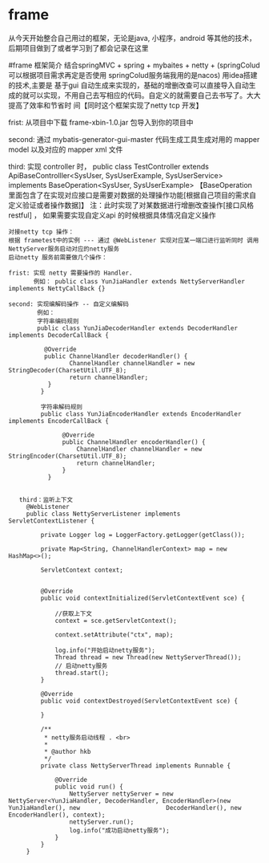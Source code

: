# frame
从今天开始整合自己用过的框架，无论是java, 小程序，android 等其他的技术，后期项目做到了或者学习到了都会记录在这里

#frame 框架简介
   结合springMVC + spring + mybaites + netty + (springColud可以根据项目需求再定是否使用 springColud服务端我用的是nacos) 用idea搭建的技术,主要是    基于gui 自动生成来实现的，基础的增删改查可以直接导入自动生成的就可以实现，不用自己去写相应的代码。自定义的就需要自己去书写了。大大提高了效率和节省时    间【同时这个框架实现了netty tcp 开发】

   frist: 从项目中下载 frame-xbin-1.0.jar 包导入到你的项目中
   
   second: 通过 mybatis-generator-gui-master 代码生成工具生成对用的 mapper model 以及对应的  mapper xml 文件
   
   third: 实现 controller 时，
          public class TestController extends ApiBaseControlller<SysUser, SysUserExample, SysUserService>  implements                               BaseOperation<SysUser, SysUserExample>
          【BaseOperation 里面包含了在实现对应接口是需要对数据的处理操作功能[根据自己项目的需求自定义验证或者操作数据]】
          注：此时实现了对某数据进行增删改查操作[接口风格 restful] ， 如果需要实现自定义api 的时候根据具体情况自定义操作
          
    对接netty tcp 操作：
    根据 frametest中的实例 --- 通过 @WebListener 实现对应某一端口进行监听同时 调用 NettyServer服务启动对应的netty服务
    启动netty 服务前需要做几个操作：
    
    frist: 实现 netty 需要操作的 Handler.
           例如： public class YunJiaHandler extends NettyServerHandler  implements NettyCallBack {}
           
    second: 实现编解码操作 -- 自定义编解码
            例如： 
            字符串编码规则
            public class YunJiaDecoderHandler extends DecoderHandler implements DecoderCallBack {

              @Override
              public ChannelHandler decoderHandler() {
                     ChannelHandler channelHandler = new StringDecoder(CharsetUtil.UTF_8);
                     return channelHandler;
               }
             }
             
             字符串解码规则
             public class YunJiaEncoderHandler extends EncoderHandler implements EncoderCallBack {

                   @Override
                   public ChannelHandler encoderHandler() {
                       ChannelHandler channelHandler = new StringEncoder(CharsetUtil.UTF_8);
                       return channelHandler;
                   }
               }
               
               
       third：监听上下文
         @WebListener
         public class NettyServerListener implements ServletContextListener {

             private Logger log = LoggerFactory.getLogger(getClass());

             private Map<String, ChannelHandlerContext> map = new HashMap<>();

             ServletContext context;


             @Override
             public void contextInitialized(ServletContextEvent sce) {

                 //获取上下文
                 context = sce.getServletContext();

                 context.setAttribute("ctx", map);

                 log.info("开始启动netty服务");
                 Thread thread = new Thread(new NettyServerThread());
                 // 启动netty服务
                 thread.start();
             }

             @Override
             public void contextDestroyed(ServletContextEvent sce) {

             }

             /**
              * netty服务启动线程 . <br>
              *
              * @author hkb
              */
             private class NettyServerThread implements Runnable {

                 @Override
                 public void run() {
                     NettyServer nettyServer = new NettyServer<YunJiaHandler, DecoderHandler, EncoderHandler>(new YunJiaHandler(), new                        DecoderHandler(), new EncoderHandler(), context);
                     nettyServer.run();
                     log.info("成功启动netty服务");
                 }
             }
         }
             
             
             
             
             
             
